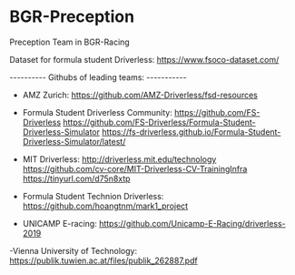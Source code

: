 # BGR-Preception
Preception Team in BGR-Racing

Dataset for formula student Driverless:
https://www.fsoco-dataset.com/

----------   Githubs of leading teams:  -----------

- AMZ Zurich:
https://github.com/AMZ-Driverless/fsd-resources

- Formula Student Driverless Community:
https://github.com/FS-Driverless
https://github.com/FS-Driverless/Formula-Student-Driverless-Simulator
https://fs-driverless.github.io/Formula-Student-Driverless-Simulator/latest/

- MIT Driverless:
http://driverless.mit.edu/technology
https://github.com/cv-core/MIT-Driverless-CV-TrainingInfra
https://tinyurl.com/d75n8xtp

- Formula Student Technion Driverless:
https://github.com/hoangtnm/mark1_project

- UNICAMP E-racing:
https://github.com/Unicamp-E-Racing/driverless-2019

-Vienna University of Technology:
https://publik.tuwien.ac.at/files/publik_262887.pdf
